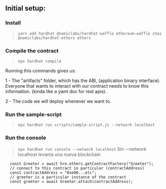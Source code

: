 ## Initial setup:

### Install

> `yarn add hardhat @nomiclabs/hardhat-waffle ethereum-waffle chai @nomiclabs/hardhat-ethers ethers`

### Compile the contract

> `npx hardhat compile`

Running this commands gives us:

1 - The "artifacts" folder, which has the ABI, (application binary interface). Everyone that wants to interact with our contract needs to know this information. (kinda like a yaml doc for rest apis).

2 - The code we will deploy whenever we want to.

### Run the sample-script

> `npx hardhat run scripts/sample-script.js --network localhost` 

### Run the console

> `npx hardhat run console --network localhost`
Sin --network localhost levanta una nueva blockchain

```
  const Greeter = await hre.ethers.getContractFactory("Greeter");
  // connect to this contract in particular (contractAddress)
  const contractAddress = "0xe00...etc";
  // greeter is a particular instance of the contract
  const greeter = await Greeter.attach(contractAddress);
```

